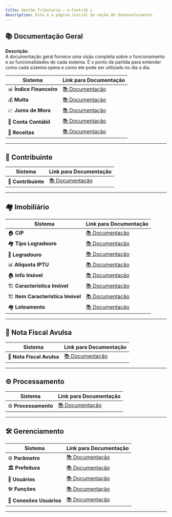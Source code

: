 ```yaml
---
title: Gestão Tributaria - e-Contrib ⚖️
description: Esta é a página inicial da seção de desenvolvimento.
---
```


## 📚 **Documentação Geral**
**Descrição**:  
A documentação geral fornece uma visão completa sobre o funcionamento e as funcionalidades de cada sistema. É o ponto de partida para entender como cada sistema opera e como ele pode ser utilizado no dia a dia.

| Sistema               | Link para Documentação                                                                 |
|-----------------------|---------------------------------------------------------------------------------------|
| 📊 **Índice Financeiro** | [📚 Documentação](/sistemas/tributos/doc_org/cadastro/01-indice_financeiro) |
| 💰 **Multa**            | [📚 Documentação](sistemas/tributos/doc_org/cadastro/02-multa)                        |
| 📈 **Juros de Mora**    | [📚 Documentação](sistemas/tributos/doc_org/cadastro/03-juros)                        |
| 📒 **Conta Contábil**   | [📚 Documentação](sistemas/tributos/doc_org/cadastro/04-conta_contabil)               |
| 📑 **Receitas**         | [📚 Documentação](sistemas/tributos/doc_org/cadastro/05-receitas)                     |

---

## 👤 **Contribuinte**
| Sistema               | Link para Documentação                                                                 |
|-----------------------|---------------------------------------------------------------------------------------|
| 👥 **Contribuinte**     | [📚 Documentação](sistemas/tributos/Contribuinte/Contribuinte)                        |

---

## 🏘️ **Imobiliário**
| Sistema               | Link para Documentação                                                                 |
|-----------------------|---------------------------------------------------------------------------------------|
| 🏠 **CIP**             | [📚 Documentação](sistemas/tributos/Imobiliario/Tabela/01-CIP)                        |
| 🏘️ **Tipo Logradouro** | [📚 Documentação](sistemas/tributos/Imobiliario/Tabela/02-Tipo_logradouro)            |
| 🏡 **Logradouro**       | [📚 Documentação](sistemas/tributos/Imobiliario/Tabela/03-logradouro)                 |
| 📊 **Aliquota IPTU**    | [📚 Documentação](sistemas/tributos/Imobiliario/Tabela/04-aliquota_iptu)              |
| 🏠 **Info Imóvel**      | [📚 Documentação](sistemas/tributos/Imobiliario/Tabela/05-info_imovel)                |
| 🏗️ **Característica Imóvel** | [📚 Documentação](sistemas/tributos/Imobiliario/Tabela/06-caracteristica_imovel) |
| 🏗️ **Item Característica Imóvel** | [📚 Documentação](sistemas/tributos/Imobiliario/Tabela/07-item_caracteristica_imovel) |
| 🏘️ **Loteamento**       | [📚 Documentação](sistemas/tributos/Imobiliario/Tabela/08-loteamento)                 |

---

## 🧾 **Nota Fiscal Avulsa**
| Sistema               | Link para Documentação                                                                 |
|-----------------------|---------------------------------------------------------------------------------------|
| 🧾 **Nota Fiscal Avulsa** | [📚 Documentação](sistemas/tributos/Nota%20Fiscal%20Avulsa)                         |

---

## ⚙️ **Processamento**
| Sistema               | Link para Documentação                                                                 |
|-----------------------|---------------------------------------------------------------------------------------|
| ⚙️ **Processamento**    | [📚 Documentação](sistemas/tributos/Processamento)                                    |

---

## 🛠️ **Gerenciamento**
| Sistema               | Link para Documentação                                                                 |
|-----------------------|---------------------------------------------------------------------------------------|
| ⚙️ **Parâmetro**        | [📚 Documentação](https://github.com/VenturaCerqueira/Documento_gestao_tributaria/blob/main/Gerenciamento/01%20-%20Par%C3%A2metro.md) |
| 🏛️ **Prefeitura**       | [📚 Documentação](https://github.com/VenturaCerqueira/Documento_gestao_tributaria/blob/main/Gerenciamento/02%20-%20Prefeitura.md) |
| 👥 **Usuários**         | [📚 Documentação](https://github.com/VenturaCerqueira/Documento_gestao_tributaria/blob/main/Gerenciamento/03%20-%20Usu%C3%A1rios.md) |
| 🛠️ **Funções**          | [📚 Documentação](https://github.com/VenturaCerqueira/Documento_gestao_tributaria/blob/main/Gerenciamento/04%20-%20Fun%C3%A7%C3%B5es.md) |
| 🔗 **Conexões Usuários** | [📚 Documentação](https://github.com/VenturaCerqueira/Documento_gestao_tributaria/blob/main/Gerenciamento/05%20-%20Conex%C3%B5es%20usu%C3%A1rios.md) |

---
